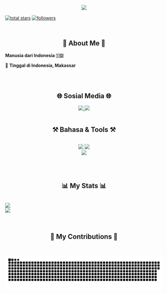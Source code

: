 <p align="center">
  <a href="https://github.com/Aurinka-Medina">
    <img src="https://readme-typing-svg.demolab.com/?lines=This%20Is%20Aurinka%20Medina.;%20Seseorang%20Yang%20Ingin%20Menjadi%20Desainer%20&font=Righteous&center=true&width=900&height=45&color=FFFFFF&vCenter=true&pause=850&size=35" />
  </a>
</p>

  <a href="https://github.com/Aurinka-Medina">
    <img alt="total stars" title="Total stars on GitHub" src="https://custom-icon-badges.demolab.com/github/stars/Aurinka-Medina?color=55960c&style=for-the-badge&labelColor=488207&logo=star"/></a>
  <a href="https://github.com/Aurinka-Medina?tab=followers">
    <img alt="followers" title="Follow me on Github" src="https://custom-icon-badges.demolab.com/github/followers/Aurinka-Medina?color=236ad3&labelColor=1155ba&style=for-the-badge&logo=person-add&label=Follow&logoColor=white"/></a>
</p>

<br/>

<h2 align="center">📌 About Me 📌</h2>

<div>
  <p><strong>Manusia dari Indonesia 🇮🇩</strong></p>
  <p>📌 <strong>Tinggal di Indonesia, Makassar</strong></p>
  <br/><br/>
</div>

<h2 align="center">🌐 Sosial Media 🌐</h2>
<div align="center"> 
  <a href="mailto:aurinka.medina@gmail.com">
    <img src="https://img.shields.io/badge/Gmail-333333?style=for-the-badge&logo=gmail&logoColor=red" />
  </a>
  <a href="https://github.com/Aurinka-Medina" target="_blank">
     <img src="https://img.shields.io/badge/Portfolio-FF5722?style=for-the-badge&logo=todoist&logoColor=white" target="_blank" />
  </a>
  <br/><br/>
</div>

<h2 align="center">⚒️ Bahasa & Tools ⚒️</h2>
<br/>
<div align="center">
    <img src="https://skillicons.dev/icons?i=react,nextjs,bootstrap,html,css,vscode,github,figma,git,htmx" />
    <img src="https://skillicons.dev/icons?i=nodejs,python,javascript,express,mongodb,cs,go,lua,ubuntu,tensorflow,discordjs,bun,bash" /><br>
    <img src="https://skillicons.dev/icons?i=arduino,raspberrypi,vscode,linux,electron,nginx,npm,yarn,opencv,redis,npm,postman,replit,azure,aws,cloudflare,bots" /><br>
<br/><br/><br/>
</div>

<h2 align="center">📊 My Stats 📊</h2>
<br/>
<div align="center">
  <img src="https://github-readme-stats.vercel.app/api?username=Aurinka-Medina&show_icons=true&theme=dark" style="display: block; margin: auto;">
  <img src="https://github-readme-stats.vercel.app/api/top-langs/?username=Aurinka-Medina&layout=compact&theme=dark" style="display: block; margin: auto;">
<br/><br/>
</div>

<div align="center">
  <h2>🐍 My Contributions 🐍</h2>
  <br>
<p align="center">
  <img src="https://github.com/Aurinka-Medina/Aurinka-Medina/blob/output/github-snake-dark.svg" />
</p>
  
  <br/><br/>
</div> 
<br/>
